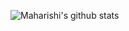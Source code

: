 ![Maharishi's github stats](https://github-readme-stats.vercel.app/api?username=maharishi2019&theme=dracula)
